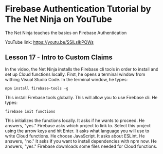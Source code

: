 # Firebase Authentication Tutorial by The Net Ninja on YouTube

The Net Ninja teaches the basics on Firebase Authentication

YouTube link: https://youtu.be/SSiLsIkPQWs

## Lesson 17 - Intro to Custom Claims

In the video, the Net Ninja installs the Firebase cli tools in order to install and set up Cloud functions locally. First, he opens a terminal window from withing Visual Studio Code. In the terminal window, he types:

`npm install firebase-tools -g`

This install Firebase tools globally. This will allow you to use Firebase cli. He types:

`firebase init functions`

This initializes the functions locally. It asks if he wants to proceed. He answers, "yes." Firebase asks which project to link to. Select this project using the arrow keys and hit Enter. It asks what language you will use to write Cloud functions. He choose JavaScript. It asks about ESLint. He answers, "no." It asks if you want to install dependencies with npm now. He answers, "yes." Firebase downloads some files needed for Cloud functions.